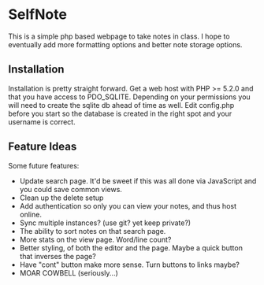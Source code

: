 # SelfNote

This is a simple php based webpage to take notes in class. I hope to eventually add more formatting options and better note storage options.

## Installation

Installation is pretty straight forward. Get a web host with PHP >= 5.2.0 and that you have access to PDO_SQLITE. Depending on your permissions you will need to create the sqlite db ahead of time as well. Edit config.php before you start so the database is created in the right spot and your username is correct.

## Feature Ideas

Some future features:

 * Update search page. It'd be sweet if this was all done via JavaScript and you could save common views.
 * Clean up the delete setup
 * Add authentication so only you can view your notes, and thus host online. 
 * Sync multiple instances? (use git? yet keep private?)
 * The ability to sort notes on that search page.
 * More stats on the view page. Word/line count? 
 * Better styling, of both the editor and the page. Maybe a quick button that inverses the page?
 * Have "cont" button make more sense. Turn buttons to links maybe?
 * MOAR COWBELL (seriously...)

